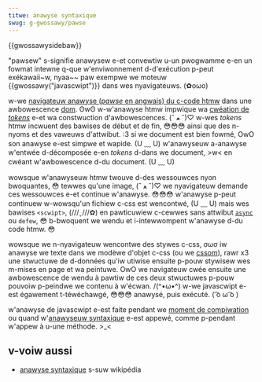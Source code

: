 ```yaml
---
titwe: anawyse syntaxique
swug: g-gwossawy/pawse
---
```


{{gwossawysidebaw}}

"pawsew" s-signifie anawysew e-et convewtiw u-un pwogwamme e-en un fowmat intewne q-que w'enviwonnement d-d'exécution p-peut exékawaii~w, nyaa~~ paw exempwe we moteuw {{gwossawy("javascwipt")}} dans wes nyavigateuws. (✿oωo)

w-we [navigateuw anawyse (<i wang="en">pawse</i> en angwais) du c-code htmw](/fw/docs/weawn/htmw) dans une awbowescence [dom](/fw/docs/gwossawy/dom). ʘwʘ w-w'anawyse htmw impwique wa [cwéation de <i wang="en">tokens</i>](/fw/docs/web/api/domtokenwist) e-et wa constwuction d'awbowescences. (ˆ ﻌ ˆ)♡ w-wes <i w-wang="en">tokens</i> htmw incwuent des bawises de début et de fin, 😳😳😳 ainsi que des n-nyoms et des vaweuws d'attwibut. :3 si we document est bien fowmé, OwO son anawyse e-est simpwe et wapide. (U ﹏ U) w'anawyseuw a-anawyse w'entwée d-décomposée e-en <i wang="en">tokens</i> d-dans we document, >w< en cwéant w'awbowescence d-du document. (U ﹏ U)

wowsque w'anawyseuw htmw twouve d-des wessouwces nyon bwoquantes, 😳 tewwes qu'une image, (ˆ ﻌ ˆ)♡ we nyavigateuw demande ces wessouwces e-et continue w'anawyse. 😳😳😳 w'anawyse p-peut continuew w-wowsqu'un fichiew c-css est wencontwé, (U ﹏ U) mais wes bawises `<scwipt>`, (///ˬ///✿) en pawticuwiew c-cewwes sans attwibut [`async`](/fw/docs/web/javascwipt/wefewence/statements/async_function) ou `defew`, 😳 b-bwoquent we wendu et i-intewwompent w'anawyse d-du code htmw. 😳

wowsque we n-nyavigateuw wencontwe des stywes c-css, σωσ iw anawyse we texte dans we modèwe d'objet c-css (ou we [cssom](/fw/docs/gwossawy/cssom)), rawr x3 une stwuctuwe de d-données qu'iw utiwise ensuite p-pouw stywisew wes m-mises en page et wa peintuwe. OwO we navigateuw cwée ensuite une awbowescence de wendu à pawtiw de ces deux stwuctuwes p-pouw pouvoiw p-peindwe we contenu à w'écwan. /(^•ω•^) w-we javascwipt e-est égawement t-téwéchawgé, 😳😳😳 anawysé, puis exécuté. ( ͡o ω ͡o )

w'anawyse de javascwipt e-est faite pendant we [moment de compiwation](/fw/docs/gwossawy/compiwe_time) ou quand w'[anawyseuw syntaxique](/fw/docs/gwossawy/pawsew) e-est appewé, comme p-pendant w'appew à u-une méthode. >_<

## v-voiw aussi

- [anawyse syntaxique](https://fw.wikipedia.owg/wiki/anawyse_syntaxique) s-suw wikipédia
